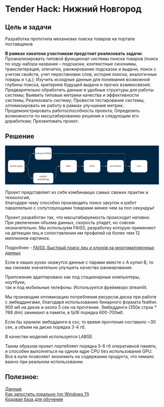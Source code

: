# Tender Hack: Нижний Новгород
## Цель и задачи

Разработка прототипа механизма поиска товаров на портале поставщиков

**В рамках хакатона участникам предстоит реализовать задачи:**
Проанализировать типовой функционал системы поиска товаров (поиск по ходу набора названия – подсказки, контекстные синонимы, транслитерация, опечатки, ранжирование подсказок и выдачи, поиск с учетом свойств, учет перестановки слов, история поиска, аналогичные товары и т.д.);
Изучить исходные данные для понимания возможной глубины поиска, критериев будущей выдачи и прочих взаимосвязей;
Предварительно обработать данные в удобные структуры для работы системы;
Выявить типовые метрики качества и эффективности системы;
Реализовать систему;
Провести тестирование системы, оптимизировать ее работу в рамках улучшения метрик;
Продемонстрировать работоспособность проекта;
Определить возможности по масштабированию решения и следующим его доработкам;
Презентовать проект.

## Решение

![scheme](https://github.com/EugGolovanov/Zakupki/blob/main/images/app-work-2.jpg)

Проект представляет из себя комбинаицю самых свежих практик и технологий,\
благодаря чему способен производить поиск закупок и работ параллельно с сопутсвующими товарами менее чем за пол секундуы!

Проект разработан так, что масштабируемость происходит нативно. При увеличении объема данных, скорость упадет, но совсем незначительно. Мы используем FAISS, разработку которую применяют на детекции лиц и сопоставлении им профилей на более чем 12 миллионов картинок.

Подробнее - [FAISS: Быстрый поиск лиц и клонов на многомиллионных данных](https://habr.com/ru/company/dentsuRU/blog/509204/)

Если в наших руках окажутся данные с парами вместе с A купил B, то мы сможем значительно улучшить качество ранжирования.

Приложение адаптировано как под стационарные компьютеры, ноутбуки,\
так и под мобильные телефоны. Используется фреймворк streamlit.

Мы производим оптимизацию потребления ресурсов диска при работе с эмбеддингами, благодаря использованию бинарного формата feather. 900 мб на диске и около 5 сек на прочтение. Эмбеддинги (350к строк * 768 dim) занимают в памяти, в fp16 порядка 600-700мб.

Если бы хранили эмбеддинги в csv, то время прочтения составило ~30 сек, а объем на диске порядка 3-4 гб.

В качестве моделей используется LABSE.

Таким образом проект портебляет порядка 5-6 гб оперативной памяти, и способен выполняться на одном ядре CPU без использования GPU. Все в купе позволяет экономить на содержании продукта, что немало важно при реальном использовании.


## Полезное:
[Данные](https://github.com/EugGolovanov/Zakupki/tree/main/data)\
[Как запустить локально (on Windows 11)](https://github.com/EugGolovanov/Zakupki/tree/main/streamlit-app)\
[Кодовая база для обучения](https://github.com/EugGolovanov/Zakupki/tree/main/notebooks)
